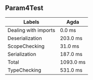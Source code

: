 
## Param4Test

Labels|Agda
---|---
Dealing with imports|0.0 ms
Deserialization|203.0 ms
ScopeChecking|31.0 ms
Serialization|187.0 ms
Total|1093.0 ms
TypeChecking|531.0 ms


